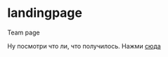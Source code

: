# landingpage
Team page

Ну посмотри что ли, что получилось. Нажми [сюда](https://rbteam.github.io/landingpage)
